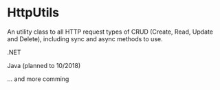 # HttpUtils
An utility class to all HTTP request types of CRUD (Create, Read, Update and Delete), including sync and async methods to use.

.NET

Java (planned to 10/2018)

... and more comming
